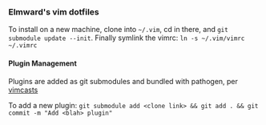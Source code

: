 ### Elmward's vim dotfiles

To install on a new machine, clone into `~/.vim`, cd in there, and `git submodule update --init`. Finally symlink the vimrc: `ln -s ~/.vim/vimrc ~/.vimrc`

#### Plugin Management

Plugins are added as git submodules and bundled with pathogen, per [vimcasts](http://vimcasts.org/episodes/synchronizing-plugins-with-git-submodules-and-pathogen/)

To add a new plugin: `git submodule add <clone link> && git add . && git commit -m "Add <blah> plugin"`
